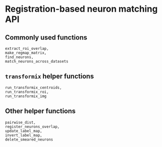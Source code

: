 # Registration-based neuron matching API

## Commonly used functions
```@docs
extract_roi_overlap,
make_regmap_matrix,
find_neurons,
match_neurons_across_datasets
```

## `transformix` helper functions
```@docs
run_transformix_centroids,
run_transformix_roi,
run_transformix_img
```

## Other helper functions
```@docs
pairwise_dist,
register_neurons_overlap,
update_label_map,
invert_label_map,
delete_smeared_neurons
```